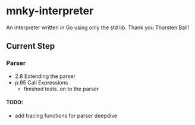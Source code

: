 # mnky-interpreter

An interpreter written in Go using only the std lib. Thank you Thorsten Ball!

## Current Step

### Parser

- 2.8 Extending the parser
- p.95 Call Expressions
  - finished tests. on to the parser
#### TODO:
- add tracing functions for parser deepdive

<!-- ```bash
  lexer.go
``` -->
